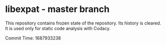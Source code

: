 # libexpat - master branch

This repository contains frozen state of the repository.
Its history is cleared. It is used only for static code
analysis with Codacy.

Commit Time: 1687933238
